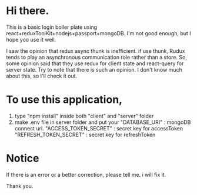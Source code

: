 # Hi there.
This is a basic login boiler plate using react+reduxToolKit+nodejs+passport+mongoDB. 
I'm not good enough, but I hope you use it well.

I saw the opinion that redux async thunk is inefficient.
if use thunk, Rudux tends to play an asynchronous communication role rather than a store.
So, some opinion said that they use redux for client state and react-query for server state.
Try to note that there is such an opinion. I don't know much about this, so I'll check it out.

# To use this application, 
1. type "npm install" inside both "client" and "server" folder 
2. make .env file in server folder and put your
  "DATABASE_URI" : mongoDB connect url.
  "ACCESS_TOKEN_SECRET" : secret key for accessToken
  "REFRESH_TOKEN_SECRET" : secret key for refreshToken

# Notice
If there is an error or a better correction, please tell me. i will fix it.

Thank you.
